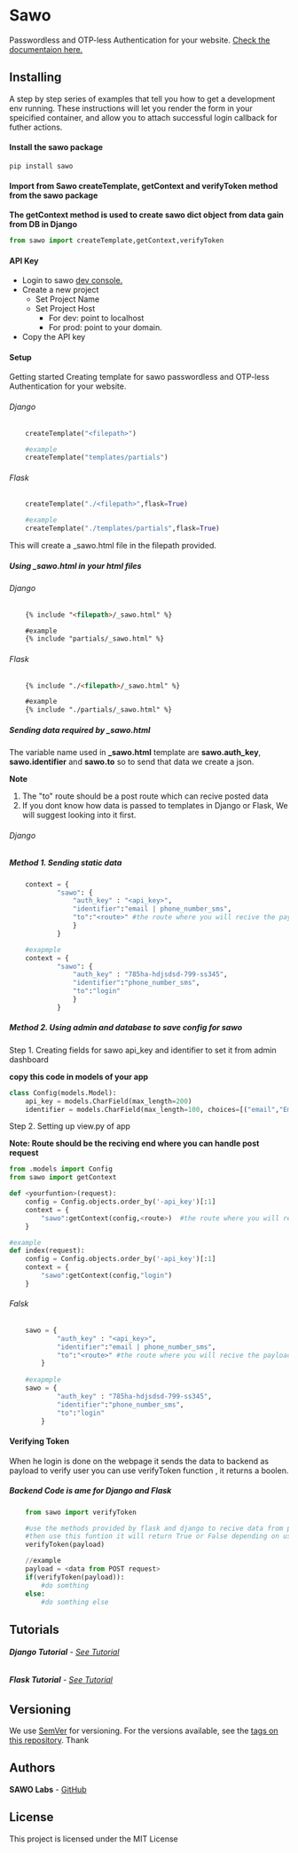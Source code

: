 # Sawo

Passwordless and OTP-less Authentication for your website. [Check the documentaion here.](https://docs.sawolabs.com/sawo/v/0.0.2/)

## Installing

A step by step series of examples that tell you how to get a development env running. These instructions will let you render the form in your speicified container, and allow you to attach successful login callback for futher actions.

#### Install the sawo package

```
pip install sawo
```
#### Import from Sawo createTemplate, getContext and verifyToken method from the sawo package

**The getContext method is used to create sawo dict object from data gain from DB in Django**
```python
from sawo import createTemplate,getContext,verifyToken
```

#### API Key
* Login to sawo [dev console.](dev.sawolabs.com)
* Create a new project
    * Set Project Name
    * Set Project Host
        *  For dev: point to localhost
        *  For prod: point to your domain.
*  Copy the API key

#### Setup
Getting started Creating template for sawo passwordless and OTP-less Authentication for your website.

###### Django
```python
    createTemplate("<filepath>")

    #example
    createTemplate("templates/partials")
```
###### Flask
```python
    createTemplate("./<filepath>",flask=True)

    #example
    createTemplate("./templates/partials",flask=True)
```

This will create a _sawo.html file in the filepath provided.

##### Using _sawo.html in your html files

###### Django

```html
    {% include "<filepath>/_sawo.html" %}

    #example
    {% include "partials/_sawo.html" %}
```

###### Flask
```html
    {% include "./<filepath>/_sawo.html" %}

    #example
    {% include "./partials/_sawo.html" %}
```


##### Sending data required by _sawo.html
The variable name used in **_sawo.html** template are **sawo.auth_key**, **sawo.identifier** and **sawo.to** so to send that data we create a json.

**Note**
1. The "to" route should be a post route which can recive posted data
2. If you dont know how data is passed to templates in Django or Flask, We will suggest looking into it first. 

###### Django
##### Method 1. Sending static data

```python
    context = {
            "sawo": {
                "auth_key" : "<api_key>",
                "identifier":"email | phone_number_sms",
                "to":"<route>" #the route where you will recive the payload sent by sdk
                }
            }

    #exapmple
    context = {
            "sawo": {
                "auth_key" : "785ha-hdjsdsd-799-ss345",
                "identifier":"phone_number_sms",
                "to":"login" 
                }
            }
```

##### Method 2. Using admin and database to save config for sawo
Step 1. Creating fields for sawo api_key and identifier to set it from admin dashboard

**copy this code in models of your app**

```python
class Config(models.Model):
    api_key = models.CharField(max_length=200)
    identifier = models.CharField(max_length=100, choices=[("email","Email"),("phone_number_sms","Phone")])
```

Step 2. Setting up view.py of app

**Note: Route should be the reciving end where you can handle post request**
```python
from .models import Config
from sawo import getContext

def <yourfuntion>(request):
    config = Config.objects.order_by('-api_key')[:1]
    context = {
        "sawo":getContext(config,<route>)  #the route where you will recive the payload sent by sdk 
    }

#example
def index(request):
    config = Config.objects.order_by('-api_key')[:1]
    context = {
        "sawo":getContext(config,"login")
    }
```

###### Falsk
```python
    sawo = {
            "auth_key" : "<api_key>",
            "identifier":"email | phone_number_sms",
            "to":"<route>" #the route where you will recive the payload sent by sdk
        }
    
    #exapmple
    sawo = {
            "auth_key" : "785ha-hdjsdsd-799-ss345",
            "identifier":"phone_number_sms",
            "to":"login" 
        }
```
#### Verifying Token
When he login is done on the webpage it sends the data to backend as payload to verify user you can use verifyToken function , it returns a boolen.

##### Backend **Code is ame for Django and Flask**
```python
    from sawo import verifyToken

    #use the methods provided by flask and django to recive data from post request
    #then use this funtion it will return True or False depending on user status
    verifyToken(payload)

    //example
    payload = <data from POST request>
    if(verifyToken(payload)):
        #do somthing
    else:
        #do somthing else
```

## Tutorials

###### **Django Tutorial** - [See Tutorial](https://github.com/sawolab/sawo-python-example)
###### **Flask Tutorial** - [See Tutorial](https://github.com/sawolab/sawo-python-example) 

## Versioning
We use [SemVer](http://semver.org/) for versioning. For the versions available, see the [tags on this repository](https://github.com/your/project/tags). Thank

## Authors
**SAWO Labs** - [GitHub](https://github.com/sawolab)

## License

This project is licensed under the MIT License